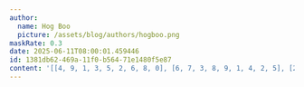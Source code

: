 ```yaml
---
author:
  name: Hog Boo
  picture: /assets/blog/authors/hogboo.png
maskRate: 0.3
date: 2025-06-11T08:00:01.459446
id: 1381db62-469a-11f0-b564-71e1480f5e87
content: '[[4, 9, 1, 3, 5, 2, 6, 8, 0], [6, 7, 3, 8, 9, 1, 4, 2, 5], [2, 8, 0, 7, 6, 0, 3, 1, 9], [3, 0, 7, 1, 0, 6, 0, 0, 0], [1, 2, 0, 5, 4, 0, 0, 6, 3], [0, 4, 0, 0, 0, 0, 2, 5, 0], [7, 0, 8, 6, 3, 0, 5, 4, 2], [0, 6, 2, 4, 1, 0, 9, 0, 8], [9, 3, 4, 2, 0, 5, 1, 0, 6]]'
---
```

